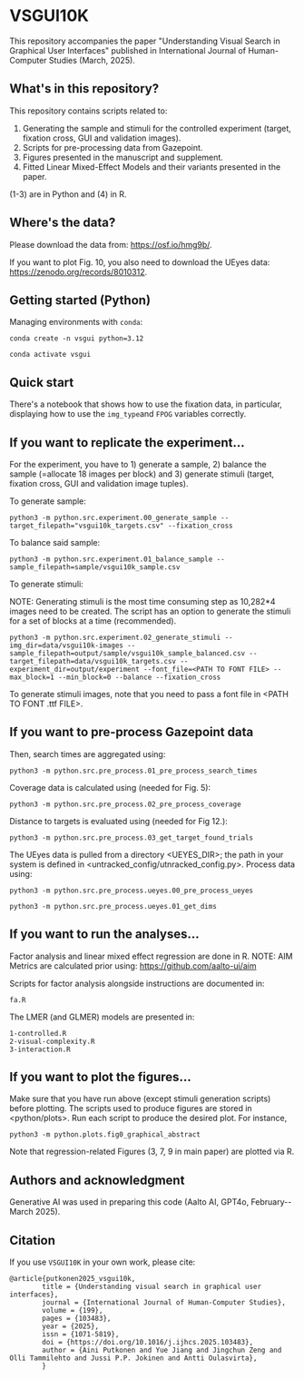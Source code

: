# VSGUI10K

This repository accompanies the paper "Understanding Visual Search in Graphical User Interfaces" published in International Journal of Human-Computer Studies (March, 2025).

## What's in this repository?

This repository contains scripts related to:

1. Generating the sample and stimuli for the controlled experiment (target, fixation cross, GUI and validation images).
2. Scripts for pre-processing data from Gazepoint.
3. Figures presented in the manuscript and supplement.
4. Fitted Linear Mixed-Effect Models and their variants presented in the paper.

(1-3) are in Python and (4) in R.

## Where's the data?

Please download the data from: https://osf.io/hmg9b/.

If you want to plot Fig. 10, you also need to download the UEyes data: https://zenodo.org/records/8010312.

## Getting started (Python)

Managing environments with ```conda```:

    conda create -n vsgui python=3.12 

    conda activate vsgui

## Quick start

There's a notebook that shows how to use the fixation data, in particular, displaying how to use the ```img_type```and ```FPOG``` variables correctly.

## If you want to replicate the experiment...

For the experiment, you have to 1) generate a sample, 2) balance the sample (=allocate 18 images per block) and 3) generate stimuli (target, fixation cross, GUI and validation image tuples). 

To generate sample:

    python3 -m python.src.experiment.00_generate_sample --target_filepath="vsgui10k_targets.csv" --fixation_cross

To balance said sample:

    python3 -m python.src.experiment.01_balance_sample --sample_filepath=sample/vsgui10k_sample.csv

To generate stimuli:

NOTE: Generating stimuli is the most time consuming step as 10,282*4 images need to be created. The script has an option to generate the stimuli for a set of blocks at a time (recommended). 

    python3 -m python.src.experiment.02_generate_stimuli --img_dir=data/vsgui10k-images --sample_filepath=output/sample/vsgui10k_sample_balanced.csv --target_filepath=data/vsgui10k_targets.csv --experiment_dir=output/experiment --font_file=<PATH TO FONT FILE> --max_block=1 --min_block=0 --balance --fixation_cross 

To generate stimuli images, note that you need to pass a font file in <PATH TO FONT .ttf FILE>.

## If you want to pre-process Gazepoint data

Then, search times are aggregated using:

    python3 -m python.src.pre_process.01_pre_process_search_times

Coverage data is calculated using (needed for Fig. 5):

    python3 -m python.src.pre_process.02_pre_process_coverage

Distance to targets is evaluated using (needed for Fig 12.):

    python3 -m python.src.pre_process.03_get_target_found_trials

The UEyes data is pulled from a directory <UEYES_DIR>; the path in your system is defined in <untracked_config/utnracked_config.py>. Process data using:

    python3 -m python.src.pre_process.ueyes.00_pre_process_ueyes

    python3 -m python.src.pre_process.ueyes.01_get_dims

## If you want to run the analyses...

Factor analysis and linear mixed effect regression are done in R. NOTE: AIM Metrics are calculated prior using: https://github.com/aalto-ui/aim

Scripts for factor analysis alongside instructions are documented in:

    fa.R

The LMER (and GLMER) models are presented in:

    1-controlled.R
    2-visual-complexity.R
    3-interaction.R

## If you want to plot the figures...

Make sure that you have run above (except stimuli generation scripts) before plotting. The scripts used to produce figures are stored in <python/plots>. Run each script to produce the desired plot. For instance,

    python3 -m python.plots.fig0_graphical_abstract

Note that regression-related Figures (3, 7, 9 in main paper) are plotted via R.

## Authors and acknowledgment
Generative AI was used in preparing this code (Aalto AI, GPT4o, February--March 2025).

## Citation
If you use ```VSGUI10K``` in your own work, please cite: 

    @article{putkonen2025_vsgui10k,
            title = {Understanding visual search in graphical user interfaces},
            journal = {International Journal of Human-Computer Studies},
            volume = {199},
            pages = {103483},
            year = {2025},
            issn = {1071-5819},
            doi = {https://doi.org/10.1016/j.ijhcs.2025.103483},
            author = {Aini Putkonen and Yue Jiang and Jingchun Zeng and Olli Tammilehto and Jussi P.P. Jokinen and Antti Oulasvirta},
            }